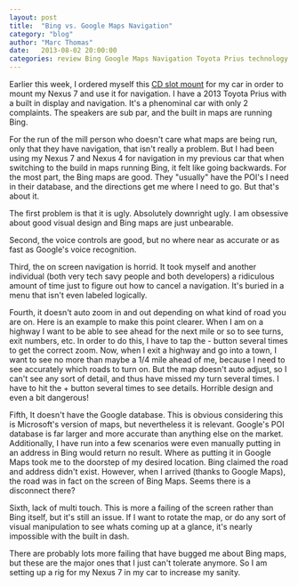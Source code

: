 ```yaml
---
layout: post
title:  "Bing vs. Google Maps Navigation"
category: "blog"
author: "Marc Thomas"
date:   2013-08-02 20:00:00
categories: review Bing Google Maps Navigation Toyota Prius technology
---
```



Earlier this week, I ordered myself this <a href="http://www.amazon.com/gp/product/B00BNQCSE6/ref=ox_ya_os_product" target="_blank">CD slot mount</a> for my car in order to mount my Nexus 7 and use it for navigation. I have a 2013 Toyota Prius with a built in display and navigation. It's a phenominal car with only 2 complaints. The speakers are sub par, and the built in maps are running Bing.

For the run of the mill person who doesn't care what maps are being run, only that they have navigation, that isn't really a problem. But I had been using my Nexus 7 and Nexus 4 for navigation in my previous car that when switching to the build in maps running Bing, it felt like going backwards. For the most part, the Bing maps are good. They "usually" have the POI's I need in their database, and the directions get me where I need to go. But that's about it.

The first problem is that it is ugly. Absolutely downright ugly. I am obsessive about good visual design and Bing maps are just unbearable.

Second, the voice controls are good, but no where near as accurate or as fast as Google's voice recognition.

Third, the on screen navigation is horrid. It took myself and another individual (both very tech savy people and both developers) a ridiculous amount of time just to figure out how to cancel a navigation. It's buried in a menu that isn't even labeled logically.

Fourth, it doesn't auto zoom in and out depending on what kind of road you are on. Here is an example to make this point clearer. When I am on a highway I want to be able to see ahead for the next mile or so to see turns, exit numbers, etc. In order to do this, I have to tap the - button several times to get the correct zoom. Now, when I exit a highway and go into a town, I want to see no more than maybe a 1/4 mile ahead of me, because I need to see accurately which roads to turn on. But the map doesn't auto adjust, so I can't see any sort of detail, and thus have missed my turn several times. I have to hit the + button several times to see details. Horrible design and even a bit dangerous!

Fifth, It doesn't have the Google database. This is obvious considering this is Microsoft's version of maps, but nevertheless it is relevant. Google's POI database is far larger and more accurate than anything else on the market. Additionally, I have run into a few scenarios were even manually putting in an address in Bing would return no result. Where as putting it in Google Maps took me to the doorstep of my desired location. Bing claimed the road and address didn't exist. However, when I arrived (thanks to Google Maps), the road was in fact on the screen of Bing Maps. Seems there is a disconnect there?

Sixth,  lack of multi touch. This is more a failing of the screen rather than Bing itself, but it's still an issue. If I want to rotate the map, or do any sort of visual manipulation to see whats coming up at a glance, it's nearly impossible with the built in dash.

There are probably lots more failing that have bugged me about Bing maps, but these are the major ones that I just can't tolerate anymore. So I am setting up a rig for my Nexus 7 in my car to increase my sanity.